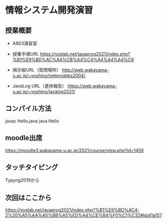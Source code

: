 # 情報システム開発演習
## 授業概要
- A803演習室

- 授業手順URL
https://yoslab.net/javaprog2021/index.php?%B1%E9%BD%AC%A4%CB%A4%C4%A4%A4%A4%C6

- 掲示板URL（質問場所）
http://web.wakayama-u.ac.jp/~yoshino/netprogbbs2004/

- JavaLog URL（進捗報告）
https://web.wakayama-u.ac.jp/~yoshino/javalog2021/

## コンパイル方法
javac Hello.java
java Hello

## moodle出席
https://moodle3.wakayama-u.ac.jp/2021/course/view.php?id=1459

## タッチタイピング
Typyng2019から

## 次回はここから
https://yoslab.net/javaprog2021/index.php?%B1%E9%BD%AC4-2%20%A5%AA%A5%BB%A5%ED%A4%CE%B4%F0%C1%C32#kb41a157
